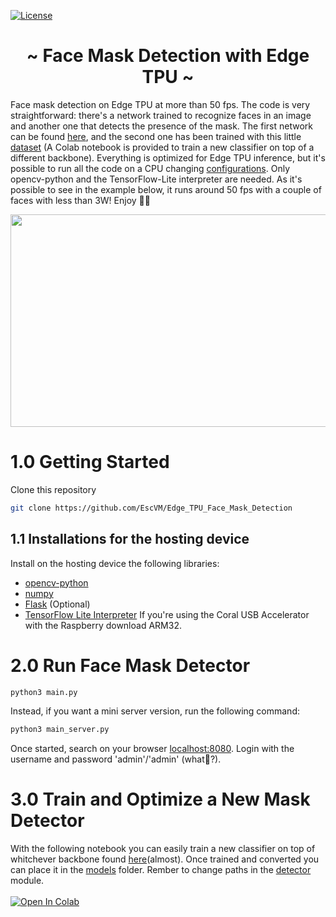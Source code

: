 [![License](https://img.shields.io/badge/License-Apache%202.0-blue.svg)](https://opensource.org/licenses/Apache-2.0)

<h1 align="center"> ~ Face Mask Detection with Edge TPU ~ </h1>

Face mask detection on Edge TPU at more than 50 fps. The code is very straightforward: there's a network trained to recognize faces in an image and another one that detects the presence of the mask. The first network can be found [here](https://coral.ai/models/), and the second one has been trained with this little [dataset](https://drive.google.com/drive/folders/1XDte2DL2Mf_hw4NsmGst7QtYoU7sMBVG) (A Colab notebook is provided to train a new classifier on top of a different backbone). Everything is optimized for Edge TPU inference, but it's possible to run all the code on a CPU changing [configurations](https://github.com/EscVM/Edge_TPU_Face_Mask_Detection/blob/main/config.json). Only opencv-python and the TensorFlow-Lite interpreter are needed. As it's possible to see in the example below, it runs around 50 fps with a couple of faces with less than 3W! Enjoy 👨‍💻

<p align="center">
  <img width="600" height="340" src="media/demo.gif">
</p>

# 1.0 Getting Started
Clone this repository

   ```bash
   git clone https://github.com/EscVM/Edge_TPU_Face_Mask_Detection
   ```
## 1.1 Installations for the hosting device

Install on the hosting device the following libraries:

- [opencv-python](https://pypi.org/project/opencv-python/)
- [numpy](https://pypi.org/project/numpy/)
- [Flask](https://pypi.org/project/Flask/) (Optional)
- [TensorFlow Lite Interpreter](https://www.tensorflow.org/lite/guide/python) If you're using the Coral USB Accelerator with the Raspberry download ARM32.     

# 2.0 Run Face Mask Detector

   ```bash
   python3 main.py
   ```
   
Instead, if you want a mini server version, run the following command:

   ```bash
   python3 main_server.py
   ```

Once started, search on your browser [localhost:8080](http://localhost:8080). Login with the username and password 'admin'/'admin' (what👀?).


# 3.0 Train and Optimize a New Mask Detector
With the following notebook you can easily train a new classifier on top of whitchever backbone found [here](https://keras.io/api/applications/#densenet)(almost).
Once trained and converted you can place it in the [models](https://github.com/EscVM/Edge_TPU_Face_Mask_Detection/tree/main/models) folder. Rember to change paths in the [detector](https://github.com/EscVM/Edge_TPU_Face_Mask_Detection/blob/main/utils/detector.py) module.<br/><br/>
<a href="https://colab.research.google.com/drive/1kgEGysvTbL_1S7_X6pDwfVw7g28w8LnD?usp=sharing"><img src="https://colab.research.google.com/assets/colab-badge.svg" alt="Open In Colab"/></a>
